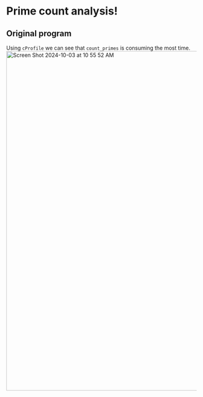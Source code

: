 # Prime count analysis!
## Original program
Using `cProfile` we can see that `count_primes` is consuming the most time.
<img width="899" alt="Screen Shot 2024-10-03 at 10 55 52 AM" src="https://github.com/user-attachments/assets/655039c9-c6a0-4b39-80ac-3ae1638345b9">
